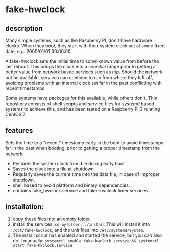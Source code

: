 # fake-hwclock

## description

Many simple systems, such as the Raspberry PI, don't have hardware clocks.
When they boot, they start with their system clock set at some fixed date, e.g. 2000/01/01 00:00:00.

A fake-hwclock sets the initial time to some known value from before the last reboot.  This brings
the clock into a _sensible_ range prior to getting a better value from network based services
such as _ntp_.  Should the network not be available, services can continue to run from where they
left off, avoiding problems with an internal clock set far in the past conflicting with recent
timestamps.

Some systems have packages for this available, while others don't.  This repository consists of
shell scripts and service files for _systemd_ based systems to achieve this, and has been
tested on a Raspberry Pi 3 running CentOS 7

## features

Sets the time to a "recent" timestamp early in the boot to avoid timestamps
far in the past when booting, prior to getting a proper timestamp from the network.

- Restores the system clock from file during early boot
- Saves the clock into a file at shutdown
- Regularly saves the current time into the data file, in case of improper shutdown.
- shell based to avoid platform and binary dependencies.
- contains fake_hwclock.service and fake-kwclock.timer services

## installation:

1. copy these files into an empty folder.
2. install the services:
```cd myfolder; ./install```
This will install it into `/opt/fake-hwclock`, and the unit files into `/etc/systemd/system`.
3. The install script has enabled and started the service, but you can also do it manually:
```systemctl enable fake-hwclock.service && systemctl start fake-hwclock.service```

